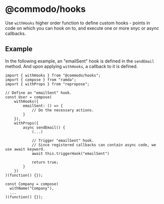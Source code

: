 # @commodo/hooks

Use `withHooks` higher order function to define custom hooks - points in code on which you can hook on to, and execute one or more snyc or async callbacks.

## Example
In the following example, an "emailSent" hook is defined in the `sendEmail` method. And upon applying `withHooks`, a callback to it is defined.

```
import { withHooks } from "@commodo/hooks";
import { compose } from "ramda";
import { withProps } from "repropose";

// Define an "emailSent" hook.
const User = compose(
    withHooks({
        emailSent: () => {
            // Do the necessary actions.
        }
    }),
    withProps({
        async sendEmail() {
            (...)
            
            // Trigger "emailSent" hook.
            // Since registered callbacks can contain async code, we use await keyword.
            await this.triggerHook("emailSent")
            
            return true;
        }
    })
)(function() {});

const Company = compose(
  withName("Company"),
  ...
)(function() {});
```
